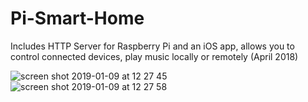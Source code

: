 # Pi-Smart-Home
Includes HTTP Server for Raspberry Pi and an iOS app, allows you to control connected devices, play music locally or remotely (April 2018)

![screen shot 2019-01-09 at 12 27 45](https://user-images.githubusercontent.com/31957947/50893743-41579c80-140a-11e9-893b-67b1526e7b96.png)
![screen shot 2019-01-09 at 12 27 58](https://user-images.githubusercontent.com/31957947/50893824-782db280-140a-11e9-8e20-8e1c3ee8d74d.png)
